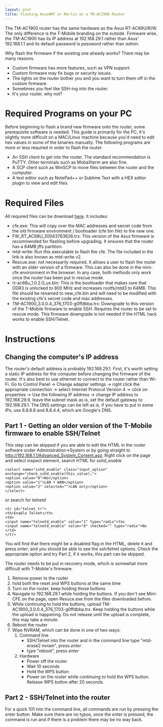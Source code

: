 ```yaml
---
layout: post
title: Flashing AsusWRT or Merlin on a TM-AC1900 Router
---
```


The TM-AC1900 router has the same hardware as the Asus RT-AC68U/R/W. The only difference is the T-Mobile branding on the outside. Firmware wise, the TM-AC1900 has its IP address at 192.168.29.1 rather than Asus' 192.168.1.1 and its default password is *password* rather than *admin*. 

Why flash the firmware if the existing one already works? There may be many reasons. 
- Custom firmware has more features, such as VPN support.
- Custom firmware may fix bugs or security issues.
- The lights on the router bother you and you want to turn them off in the custom firmware.
- Sometimes you feel like SSH-ing into the router.
- It's your router, why not?

# Required Programs on your PC
Before beginning to flash a brand new firmware onto the router, some prerequisite software is needed. This guide is primarily for the PC, it's slightly more difficult on a MAC/Linux machine because you'd need to edit hex values in some of the binaries manually. The following programs are more or less required in order to flash the router.
- An SSH client to get into the router. The standard recommendation is PuTTY. Other terminals such as MobaXterm are also fine.
- A SCP client such as WinSCP to move files between the router and the computer.
- A text editor such as NotePad++ or Sublime Text with a HEX editor plugin to view and edit files.

# Required Files
All required files can be download [here][1]. It includes:
- cfe.exe: This will copy over the MAC addresses and secret code from the old firmware environment / bootloader (cfe bin file) to the new one.
- FW_RT_AC68U_30043763626.trx: This version of the Asus firmware is recommended for flashing before upgrading. It ensures that the router has a 64MB jffs partition.
- mtd-write: Run this executable to flash the cfe. The file included in the link is also known as mtd-write v2.
- Rescue.exe: not necessarily required. It allows a user to flash the router with an older version of a firmware. This can also be done in the mini-cfe environment in the browser. In any case, both methods only work once the router has been put in rescue mode.
- rt-ac68u_1.0.2.0_us.bin: This is the bootloader that makes sure that DDR3 is unlocked to 800 MHz and increases rootfs/mtd3 to 64MB. This file should be renamed to new_cfe.bin and will need to be modified with the existing cfe's secret code and mac addresses.
- TM-AC1900_3.0.0.4_376_1703-g0ffdbba.trx: Downgrade to this version of the T-Mobile firmware to enable SSH. Requires the router to be set to rescue mode. This firmware downgrade is not needed if the HTML hack works to enable SSH/Telnet.

# Instructions
## Changing the computer's IP address
The router's default address is probably 192.168.29.1. First, it's worth setting a static IP address for the computer before changing the firmware of the router. It's also best to use ethernet to connect to the router rather than Wi-Fi. Go to Control Panel -> Change adapter settings -> right click the appropriate connection -> select Internet Protocol Version 4 -> click on properties -> Use the following IP address -> change IP address to 192.168.29.9, leave the subnet mask as is, set the default gateway to 192.168.29.1. The DNS settings can be left as is, if you have to put in some IPs, use 8.8.8.8 and 8.8.4.4, which are Google's DNS.
## Part 1 - Getting an older version of the T-Mobile firmware to enable SSH/Telnet
This step can be skipped if you are able to edit the HTML in the router software under Administration->System or by going straight to http://192.168.1.1/Advanced_System_Content.asp. Right click on the page and select inspect element, search HTML for *sshd_enable*
```
<select name="sshd_enable" class="input_option" onchange="check_sshd_enable(this.value);">
<option value="0">No</option>
<option value="1">LAN + WAN</option>
<option value="2" selected="">LAN only</option>
</select>
```
or search for *telnetd*
```
<tr id="telnet_tr">
<th>Enable Telnet</th>
<td>
<input name="telnetd_enable" value="1" type="radio">Yes
<input name="telnetd_enable" value="0" checked="" type="radio">No
</td>
</tr>
```
You will find that there might be a disabled flag in the HTML, delete it and press *enter*, and you should be able to see the ssh/telnet options. Check the appropriate option and try Part 2, if it works, this part can be skipped.

The router needs to be put in recovery mode, which is somewhat more difficult with T-Mobile's firmware. 
1. Remove power to the router
2. hold both the reset and WPS buttons at the same time
3. Turn on the router, keep holding those buttons
4. Navigate to 192.168.29.1 while holding the buttons. If you don't see Mini-CFE on the page, open Resuce.exe from the files downloaded before.
5. While continuing to hold the buttons, upload TM-AC1900_3.0.0.4_376_1703-g0ffdbba.trx. Keep holding the buttons while the upload is happening. Do not release until the upload is complete, this may take a minute.
6. Reboot the router
7. Wipe NVRAM, which can be done in one of two ways: 
    1. Command line
        - SSH/Telnet into the router and in the command line type "mtd-erase2 nvram", press *enter*
        - type "reboot", press *enter*
    2. Hardware
        - Power off the router
        - Wait 10 seconds
        - Hold the WPS button
        - Power on the router while continuing to hold the WPS button. Release WPS button after 20 seconds.

## Part 2 - SSH/Telnet into the router
For a quick 101 into the command line, all commands are run by pressing the *enter* button. Make sure there are no typos, once the *enter* is pressed, the command is run and if there is a problem there may be no way back.






[1]: https://mega.nz/#!040jGIRS!h3yxFOjlt6MoaDUfJmgqm34PPMjhn09S4j36mt4LOAo
